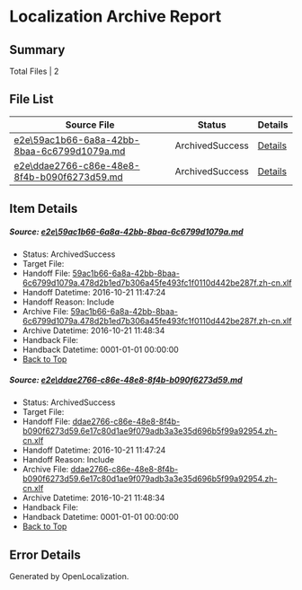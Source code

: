 # <a name='report-top'></a> Localization Archive Report

## Summary
 Total Files | 2

## File List
 Source File | Status | Details 
 ----------- | ------ | ------- 
 [e2e\59ac1b66-6a8a-42bb-8baa-6c6799d1079a.md](https://github.com/OpenLocalizationTestOrg/ol-test0/blob/f108f5196fba9ad8961d32d0f765c77116238937/e2e/59ac1b66-6a8a-42bb-8baa-6c6799d1079a.md) | ArchivedSuccess | [Details](#68363be49d0981e714660053d0e215fe4ff393827)
 [e2e\ddae2766-c86e-48e8-8f4b-b090f6273d59.md](https://github.com/OpenLocalizationTestOrg/ol-test0/blob/f108f5196fba9ad8961d32d0f765c77116238937/e2e/ddae2766-c86e-48e8-8f4b-b090f6273d59.md) | ArchivedSuccess | [Details](#0800c815a090a44e897a697336a56a58220bc0e110)

## Item Details
##### <a name='68363be49d0981e714660053d0e215fe4ff393827'></a> Source: [e2e\59ac1b66-6a8a-42bb-8baa-6c6799d1079a.md](https://github.com/OpenLocalizationTestOrg/ol-test0/blob/f108f5196fba9ad8961d32d0f765c77116238937/e2e/59ac1b66-6a8a-42bb-8baa-6c6799d1079a.md)
* Status: ArchivedSuccess
* Target File: 
* Handoff File: [59ac1b66-6a8a-42bb-8baa-6c6799d1079a.478d2b1ed7b306a45fe493fc1f0110d442be287f.zh-cn.xlf](https://github.com/OpenLocalizationTestOrg/ol-test0-handoff/blob/f073a7307bf3c651a3fc918ba3564e8256b8e006/ol-handoff/OpenLocalizationTestOrg/ol-test0-zhcn/shujia/59ac1b66-6a8a-42bb-8baa-6c6799d1079a.478d2b1ed7b306a45fe493fc1f0110d442be287f.zh-cn.xlf)
* Handoff Datetime: 2016-10-21 11:47:24
* Handoff Reason: Include
* Archive File: [59ac1b66-6a8a-42bb-8baa-6c6799d1079a.478d2b1ed7b306a45fe493fc1f0110d442be287f.zh-cn.xlf](https://github.com/OpenLocalizationTestOrg/ol-test0-handoff/blob/f687de361c461ee69936cc8a734dfa216ee2d753/ol-archive/OpenLocalizationTestOrg/ol-test0-zhcn/shujia/59ac1b66-6a8a-42bb-8baa-6c6799d1079a.478d2b1ed7b306a45fe493fc1f0110d442be287f.zh-cn.xlf)
* Archive Datetime: 2016-10-21 11:48:34
* Handback File: 
* Handback Datetime: 0001-01-01 00:00:00
* [Back to Top](#report-top)

##### <a name='0800c815a090a44e897a697336a56a58220bc0e110'></a> Source: [e2e\ddae2766-c86e-48e8-8f4b-b090f6273d59.md](https://github.com/OpenLocalizationTestOrg/ol-test0/blob/f108f5196fba9ad8961d32d0f765c77116238937/e2e/ddae2766-c86e-48e8-8f4b-b090f6273d59.md)
* Status: ArchivedSuccess
* Target File: 
* Handoff File: [ddae2766-c86e-48e8-8f4b-b090f6273d59.6e17c80d1ae9f079adb3a3e35d696b5f99a92954.zh-cn.xlf](https://github.com/OpenLocalizationTestOrg/ol-test0-handoff/blob/f073a7307bf3c651a3fc918ba3564e8256b8e006/ol-handoff/OpenLocalizationTestOrg/ol-test0-zhcn/shujia/ddae2766-c86e-48e8-8f4b-b090f6273d59.6e17c80d1ae9f079adb3a3e35d696b5f99a92954.zh-cn.xlf)
* Handoff Datetime: 2016-10-21 11:47:24
* Handoff Reason: Include
* Archive File: [ddae2766-c86e-48e8-8f4b-b090f6273d59.6e17c80d1ae9f079adb3a3e35d696b5f99a92954.zh-cn.xlf](https://github.com/OpenLocalizationTestOrg/ol-test0-handoff/blob/f687de361c461ee69936cc8a734dfa216ee2d753/ol-archive/OpenLocalizationTestOrg/ol-test0-zhcn/shujia/ddae2766-c86e-48e8-8f4b-b090f6273d59.6e17c80d1ae9f079adb3a3e35d696b5f99a92954.zh-cn.xlf)
* Archive Datetime: 2016-10-21 11:48:34
* Handback File: 
* Handback Datetime: 0001-01-01 00:00:00
* [Back to Top](#report-top)


## Error Details

Generated by OpenLocalization.
